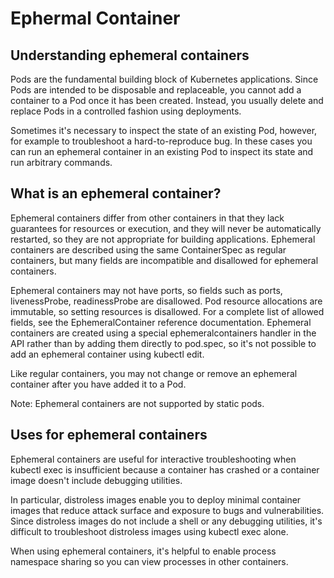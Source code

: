 # Ephermal Container

## Understanding ephemeral containers
Pods are the fundamental building block of Kubernetes applications. Since Pods are intended to be disposable and replaceable, you cannot add a container to a Pod once it has been created. Instead, you usually delete and replace Pods in a controlled fashion using deployments.

Sometimes it's necessary to inspect the state of an existing Pod, however, for example to troubleshoot a hard-to-reproduce bug. In these cases you can run an ephemeral container in an existing Pod to inspect its state and run arbitrary commands.

## What is an ephemeral container?
Ephemeral containers differ from other containers in that they lack guarantees for resources or execution, and they will never be automatically restarted, so they are not appropriate for building applications. Ephemeral containers are described using the same ContainerSpec as regular containers, but many fields are incompatible and disallowed for ephemeral containers.

Ephemeral containers may not have ports, so fields such as ports, livenessProbe, readinessProbe are disallowed.
Pod resource allocations are immutable, so setting resources is disallowed.
For a complete list of allowed fields, see the EphemeralContainer reference documentation.
Ephemeral containers are created using a special ephemeralcontainers handler in the API rather than by adding them directly to pod.spec, so it's not possible to add an ephemeral container using kubectl edit.

Like regular containers, you may not change or remove an ephemeral container after you have added it to a Pod.

Note:
Ephemeral containers are not supported by static pods.

## Uses for ephemeral containers
Ephemeral containers are useful for interactive troubleshooting when kubectl exec is insufficient because a container has crashed or a container image doesn't include debugging utilities.

In particular, distroless images enable you to deploy minimal container images that reduce attack surface and exposure to bugs and vulnerabilities. Since distroless images do not include a shell or any debugging utilities, it's difficult to troubleshoot distroless images using kubectl exec alone.

When using ephemeral containers, it's helpful to enable process namespace sharing so you can view processes in other containers.

